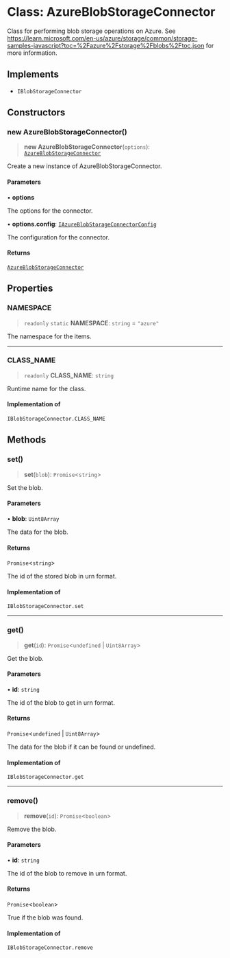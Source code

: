 # Class: AzureBlobStorageConnector

Class for performing blob storage operations on Azure.
See https://learn.microsoft.com/en-us/azure/storage/common/storage-samples-javascript?toc=%2Fazure%2Fstorage%2Fblobs%2Ftoc.json for more information.

## Implements

- `IBlobStorageConnector`

## Constructors

### new AzureBlobStorageConnector()

> **new AzureBlobStorageConnector**(`options`): [`AzureBlobStorageConnector`](AzureBlobStorageConnector.md)

Create a new instance of AzureBlobStorageConnector.

#### Parameters

• **options**

The options for the connector.

• **options.config**: [`IAzureBlobStorageConnectorConfig`](../interfaces/IAzureBlobStorageConnectorConfig.md)

The configuration for the connector.

#### Returns

[`AzureBlobStorageConnector`](AzureBlobStorageConnector.md)

## Properties

### NAMESPACE

> `readonly` `static` **NAMESPACE**: `string` = `"azure"`

The namespace for the items.

***

### CLASS\_NAME

> `readonly` **CLASS\_NAME**: `string`

Runtime name for the class.

#### Implementation of

`IBlobStorageConnector.CLASS_NAME`

## Methods

### set()

> **set**(`blob`): `Promise`\<`string`\>

Set the blob.

#### Parameters

• **blob**: `Uint8Array`

The data for the blob.

#### Returns

`Promise`\<`string`\>

The id of the stored blob in urn format.

#### Implementation of

`IBlobStorageConnector.set`

***

### get()

> **get**(`id`): `Promise`\<`undefined` \| `Uint8Array`\>

Get the blob.

#### Parameters

• **id**: `string`

The id of the blob to get in urn format.

#### Returns

`Promise`\<`undefined` \| `Uint8Array`\>

The data for the blob if it can be found or undefined.

#### Implementation of

`IBlobStorageConnector.get`

***

### remove()

> **remove**(`id`): `Promise`\<`boolean`\>

Remove the blob.

#### Parameters

• **id**: `string`

The id of the blob to remove in urn format.

#### Returns

`Promise`\<`boolean`\>

True if the blob was found.

#### Implementation of

`IBlobStorageConnector.remove`
